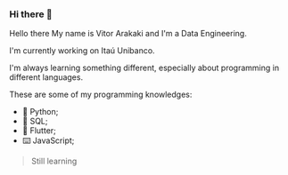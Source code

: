 ### Hi there 👋

Hello there
My name is Vitor Arakaki and I'm a Data Engineering.

I'm currently working on Itaú Unibanco.

I'm always learning something different, especially about programming in different languages.

These are some of my programming knowledges:

- 🐍 Python;
- 💾 SQL;
- 📱 Flutter;
- ⌨️ JavaScript;
> Still learning
